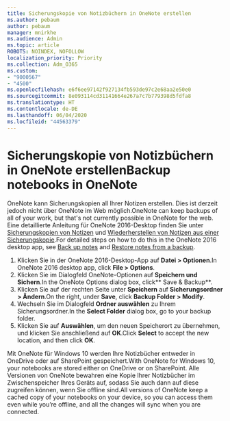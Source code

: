 ```yaml
---
title: Sicherungskopie von Notizbüchern in OneNote erstellen
ms.author: pebaum
author: pebaum
manager: mnirkhe
ms.audience: Admin
ms.topic: article
ROBOTS: NOINDEX, NOFOLLOW
localization_priority: Priority
ms.collection: Adm_O365
ms.custom:
- "9000567"
- "4500"
ms.openlocfilehash: e6f6ee97142f927134fb593de97c2e68aa2e50e0
ms.sourcegitcommit: 8e093114cd31141664e267a7c7b779398d5fdfa8
ms.translationtype: HT
ms.contentlocale: de-DE
ms.lasthandoff: 06/04/2020
ms.locfileid: "44563379"
---
```

# <a name="backup-notebooks-in-onenote"></a><span data-ttu-id="0030b-102">Sicherungskopie von Notizbüchern in OneNote erstellen</span><span class="sxs-lookup"><span data-stu-id="0030b-102">Backup notebooks in OneNote</span></span>

<span data-ttu-id="0030b-103">OneNote kann Sicherungskopien all Ihrer Notizen erstellen. Dies ist derzeit jedoch nicht über OneNote im Web möglich.</span><span class="sxs-lookup"><span data-stu-id="0030b-103">OneNote can keep backups of all of your work, but that's not currently possible in OneNote for the web.</span></span> <span data-ttu-id="0030b-104">Eine detaillierte Anleitung für OneNote 2016-Desktop finden Sie unter [Sicherungskopien von Notizen](https://support.office.com/article/back-up-notes-f58b34b0-611d-435e-87fa-7942a1767af4#id0eaabaaa=2016,_2013,_2010) und [Wiederherstellen von Notizen aus einer Sicherungskopie](https://support.microsoft.com/office/5daf9cb0-6769-4998-a5de-f044fdd0d831).</span><span class="sxs-lookup"><span data-stu-id="0030b-104">For detailed steps on how to do this in the OneNote 2016 desktop app, see [Back up notes](https://support.office.com/article/back-up-notes-f58b34b0-611d-435e-87fa-7942a1767af4#id0eaabaaa=2016,_2013,_2010) and [Restore notes from a backup](https://support.microsoft.com/office/5daf9cb0-6769-4998-a5de-f044fdd0d831).</span></span>

1. <span data-ttu-id="0030b-105">Klicken Sie in der OneNote 2016-Desktop-App auf **Datei > Optionen**.</span><span class="sxs-lookup"><span data-stu-id="0030b-105">In OneNote 2016 desktop app, click **File > Options**.</span></span>
2. <span data-ttu-id="0030b-106">Klicken Sie im Dialogfeld OneNote-Optionen auf **Speichern und Sichern**.</span><span class="sxs-lookup"><span data-stu-id="0030b-106">In the OneNote Options dialog box, click\*\* Save & Backup\*\*.</span></span>
3. <span data-ttu-id="0030b-107">Klicken Sie auf der rechten Seite unter **Speichern** auf **Sicherungsordner > Ändern**.</span><span class="sxs-lookup"><span data-stu-id="0030b-107">On the right, under **Save**, click **Backup Folder > Modify**.</span></span>
4. <span data-ttu-id="0030b-108">Wechseln Sie im Dialogfeld **Ordner auswählen** zu Ihrem Sicherungsordner.</span><span class="sxs-lookup"><span data-stu-id="0030b-108">In the **Select Folder** dialog box, go to your backup folder.</span></span>
5. <span data-ttu-id="0030b-109">Klicken Sie auf **Auswählen**, um den neuen Speicherort zu übernehmen, und klicken Sie anschließend auf **OK**.</span><span class="sxs-lookup"><span data-stu-id="0030b-109">Click **Select** to accept the new location, and then click **OK**.</span></span>

<span data-ttu-id="0030b-110">Mit OneNote für Windows 10 werden Ihre Notizbücher entweder in OneDrive oder auf SharePoint gespeichert.</span><span class="sxs-lookup"><span data-stu-id="0030b-110">With OneNote for Windows 10, your notebooks are stored either on OneDrive or on SharePoint.</span></span> <span data-ttu-id="0030b-111">Alle Versionen von OneNote bewahren eine Kopie Ihrer Notizbücher im Zwischenspeicher Ihres Geräts auf, sodass Sie auch dann auf diese zugreifen können, wenn Sie offline sind.</span><span class="sxs-lookup"><span data-stu-id="0030b-111">All versions of OneNote keep a cached copy of your notebooks on your device, so you can access them even while you’re offline, and all the changes will sync when you are connected.</span></span>
